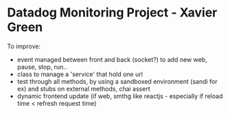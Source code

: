 # Datadog Monitoring Project - Xavier Green

To improve:
 - event managed between front and back (socket?) to add new web, pause, stop, run..
 - class to manage a 'service' that hold one url
 - test through all methods, by using a sandboxed environment (sandi for ex) and stubs on external methods, chai assert
 - dynamic frontend update (if web, smthg like reactjs - especially if reload time < refresh request time)
